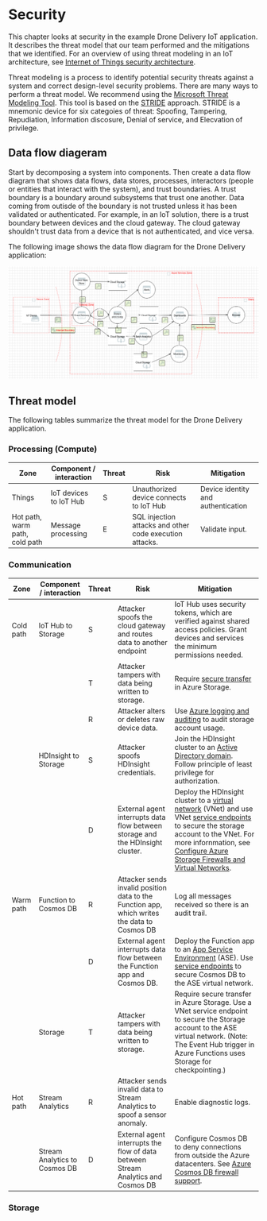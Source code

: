 # Security

This chapter looks at security in the example Drone Delivery IoT application. It describes the threat model that our team performed and the mitigations that we identified. For an overview of using threat modeling in an IoT architecture, see [Internet of Things security architecture](https://docs.microsoft.com/en-us/azure/iot-fundamentals/iot-security-architecture).

Threat modeling is a process to identify potential security threats against a system and correct design-level security problems. There are many ways to perform a threat model. We recommend using the [Microsoft Threat Modeling Tool](https://docs.microsoft.com/en-us/azure/security/azure-security-threat-modeling-tool). This tool is based on the [STRIDE](https://docs.microsoft.com/en-us/azure/security/azure-security-threat-modeling-tool-threats) approach. STRIDE is a mnemonic device for six categoies of threat:  Spoofing, Tampering, Repudiation, Information discosure, Denial of service, and Elecvation of privilege.

## Data flow diageram

Start by decomposing a system into components. Then create a data flow diagram that shows data flows, data stores, processes, interactors (people or entities that interact with the system), and trust boundaries. A trust boundary is a boundary around subsystems that trust one another. Data coming from outisde of the boundary is not trusted unless it has been validated or authenticated. For example, in an IoT solution, there is a trust boundary between devices and the cloud gateway. The cloud gateway shouldn't trust data from a device that is not authenticated, and vice versa. 

The following image shows the data flow diagram for the Drone Delivery application:

![](./_images/threat-model.png)


## Threat model

The following tables summarize the threat model for the Drone Delivery application. 

### Processing (Compute)

| Zone | Component / interaction | Threat | Risk | Mitigation |
|------|-----------------------|--------|------|------------|
| Things | IoT devices to IoT Hub | S | Unauthorized device connects to IoT Hub | Device identity and authentication |
| Hot path, warm path, cold path | Message processing | E | SQL injection attacks and other code execution attacks. | Validate input. |

### Communication

| Zone | Component / interaction | Threat | Risk | Mitigation |
|------|-----------------------|--------|------|------------|
| Cold path | IoT Hub to Storage | S | Attacker spoofs the cloud gateway and routes data to another endpoint | IoT Hub uses security tokens, which are verified against shared access policies. Grant devices and services the minimum permissions needed. |
| &nbsp; | &nbsp; | T | Attacker tampers with data being written to storage. | Require [secure transfer](https://docs.microsoft.com/en-us/azure/storage/common/storage-require-secure-transfer) in Azure Storage. |
| &nbsp; | &nbsp; | R | Attacker alters or deletes raw device data. | Use [Azure logging and auditing](https://docs.microsoft.com/en-us/azure/security/azure-log-audit) to audit storage account usage. |
| &nbsp; | HDInsight to Storage | S | Attacker spoofs HDInsight credentials. | Join the HDInsight cluster to an [Active Directory domain](https://docs.microsoft.com/en-us/azure/hdinsight/domain-joined/apache-domain-joined-introduction). Follow principle of least privilege for authorization. |
| &nbsp; | &nbsp; | D | External agent interrupts data flow between storage and the HDInsight cluster. | Deploy the HDInsight cluster to a [virtual network](https://docs.microsoft.com/en-us/azure/hdinsight/hdinsight-extend-hadoop-virtual-network) (VNet) and use VNet [service endpoints](https://docs.microsoft.com/en-us/azure/virtual-network/virtual-network-service-endpoints-overview) to secure the storage account to the VNet. For more infornmation, see [Configure Azure Storage Firewalls and Virtual Networks](https://docs.microsoft.com/en-us/azure/storage/common/storage-network-security). |
| Warm path | Function to Cosmos DB | R | Attacker sends invalid position data to the Function app, which writes the data to Cosmos DB | Log all messages received so there is an audit trail. |
| &nbsp; | &nbsp; | D | External agent interrupts data flow between the Function app and Cosmos DB. | Deploy the Function app to an [App Service Environment](https://docs.microsoft.com/en-us/azure/app-service/environment/intro) (ASE). Use [service endpoints](https://docs.microsoft.com/en-us/azure/virtual-network/virtual-network-service-endpoints-overview) to secure Cosmos DB to the ASE virtual network. |
| &nbsp; | Storage | T | Attacker tampers with data being written to storage. | Require secure transfer in Azure Storage. Use a VNet service endpoint to secure the Storage account to the ASE virtual network. (Note: The Event Hub trigger in Azure Functions uses Storage for checkpointing.) |
| Hot path | Stream Analytics | R | Attacker sends invalid data to Stream Analytics to spoof a sensor anomaly. | Enable diagnostic logs. |
| &nbsp; | Stream Analytics to Cosmos DB  | D | External agent interrupts the flow of data between Stream Analytics and Cosmos DB | Configure Cosmos DB to deny connections from outside the Azure datacenters. See [Azure Cosmos DB firewall support](https://docs.microsoft.com/en-us/azure/cosmos-db/firewall-support#connections-from-global-azure-datacenters-or-azure-paas-services).

### Storage





